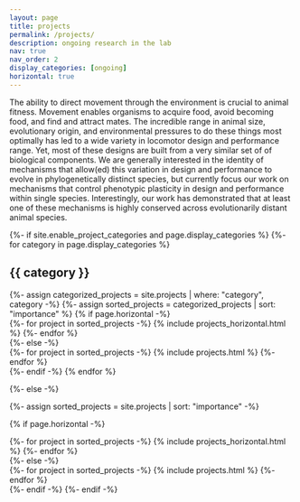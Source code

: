 ```yaml
---
layout: page
title: projects
permalink: /projects/
description: ongoing research in the lab
nav: true
nav_order: 2
display_categories: [ongoing]
horizontal: true
---
```


<!-- pages/projects.md -->
<div class="projects">
<p> The ability to direct movement through the environment is crucial to animal fitness. Movement enables organisms to acquire food, avoid becoming food, and find and attract mates. The incredible range in animal size, evolutionary origin, and environmental pressures to do these things most optimally has led to a wide variety in locomotor design and performance range. Yet, most of these designs are built from a very similar set of of biological components. We are generally interested in the identity of mechanisms that allow(ed) this variation in design and performance to evolve in phylogenetically distinct species, but currently focus our work on mechanisms that control phenotypic plasticity in design and performance within single species. Interestingly, our work has demonstrated that at least one of these mechanisms is highly conserved across evolutionarily distant animal species.</p>
{%- if site.enable_project_categories and page.display_categories %}
  <!-- Display categorized projects -->
  {%- for category in page.display_categories %}
  <h2 class="category">{{ category }}</h2>
  {%- assign categorized_projects = site.projects | where: "category", category -%}
  {%- assign sorted_projects = categorized_projects | sort: "importance" %}
  <!-- Generate cards for each project -->
  {% if page.horizontal -%}
  <div class="container">
    <div class="row row-cols-2">
    {%- for project in sorted_projects -%}
      {% include projects_horizontal.html %}
    {%- endfor %}
    </div>
  </div>
  {%- else -%}
  <div class="grid">
    {%- for project in sorted_projects -%}
      {% include projects.html %}
    {%- endfor %}
  </div>
  {%- endif -%}
  {% endfor %}

{%- else -%}
<!-- Display projects without categories -->
  {%- assign sorted_projects = site.projects | sort: "importance" -%}
  <!-- Generate cards for each project -->
  {% if page.horizontal -%}
  <div class="container">
    <div class="row row-cols-2">
    {%- for project in sorted_projects -%}
      {% include projects_horizontal.html %}
    {%- endfor %}
    </div>
  </div>
  {%- else -%}
  <div class="grid">
    {%- for project in sorted_projects -%}
      {% include projects.html %}
    {%- endfor %}
  </div>
  {%- endif -%}
{%- endif -%}
</div>
